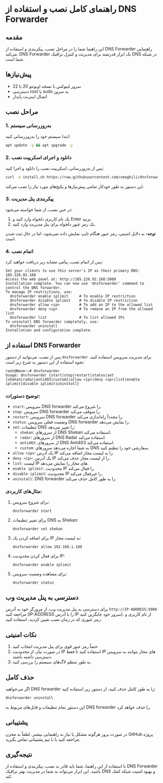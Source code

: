 # راهنمای کامل نصب و استفاده از DNS Forwarder

## مقدمه
این راهنما شما را در مراحل نصب، پیکربندی و استفاده از DNS Forwarder راهنمایی می‌کند. DNS Forwarder یک ابزار قدرتمند برای مدیریت و کنترل ترافیک DNS در شبکه شما است.

## پیش‌نیازها
- سرور لینوکس با نسخه اوبونتو 20 یا 22
- دسترسی root یا sudo به سرور
- اتصال اینترنت پایدار

## مراحل نصب

### 1. به‌روزرسانی سیستم
ابتدا سیستم خود را به‌روزرسانی کنید:

```bash
apt update -y && apt upgrade -y
```

### 2. دانلود و اجرای اسکریپت نصب
پس از به‌روزرسانی، اسکریپت نصب را دانلود و اجرا کنید:

```bash
curl -o install.sh https://raw.githubusercontent.com/smaghili/dnsforwarder/main/install.sh && chmod +x install.sh && ./install.sh
```

این دستور به طور خودکار تمامی پیش‌نیازها و پکیج‌های مورد نیاز را نصب می‌کند.

### 3. پیکربندی پنل مدیریت
در حین نصب، از شما خواسته می‌شود:

1. یک نام کاربری دلخواه وارد کنید و Enter بزنید.
2. یک رمز عبور دلخواه برای پنل مدیریت وارد کنید.

**توجه:** به دلایل امنیتی، رمز عبور هنگام تایپ نمایش داده نمی‌شود، اما در حال ثبت شدن است.

### 4. اتمام نصب
پس از اتمام نصب، پیامی مشابه زیر دریافت خواهید کرد:

```
Set your clients to use this server's IP as their primary DNS:
185.226.92.168
Access the web panel at: http://185.226.92.168:5000
Installation complete. You can now use 'dnsforwarder' command to control the DNS forwarder.
To manage IP restrictions, use:
  dnsforwarder enable iplimit     # To enable IP restriction
  dnsforwarder disable iplimit    # To disable IP restriction
  dnsforwarder allow <ip>         # To add an IP to the allowed list
  dnsforwarder deny <ip>          # To remove an IP from the allowed list
  dnsforwarder list               # To list allowed IPs
To uninstall DNS forwarder completely, use:
  dnsforwarder uninstall
Installation and configuration complete.
```

## استفاده از DNS Forwarder

پس از نصب، می‌توانید از دستور `dnsforwarder` برای مدیریت سرویس استفاده کنید. نحوه استفاده از این دستور به شرح زیر است:

```
root@None:~# dnsforwarder 
Usage: dnsforwarder {start|stop|restart|status|set {shekan|radar|anti403|custom}|allow <ip>|deny <ip>|list|enable iplimit|disable iplimit|uninstall}
```

### توضیح دستورات:

- `start`: سرویس DNS forwarder را شروع می‌کند.
- `stop`: سرویس DNS forwarder را متوقف می‌کند.
- `restart`: سرویس DNS forwarder را مجدداً راه‌اندازی می‌کند.
- `status`: وضعیت فعلی سرویس DNS forwarder را نمایش می‌دهد.
- `set`: تنظیمات DNS را تغییر می‌دهد:
  - `shekan`: از سرورهای DNS Shekan استفاده می‌کند.
  - `radar`: از سرورهای DNS Radar استفاده می‌کند.
  - `anti403`: از سرورهای DNS Anti403 استفاده می‌کند.
  - `custom`: به شما اجازه می‌دهد سرورهای DNS سفارشی خود را تنظیم کنید.
- `allow <ip>`: یک آدرس IP را به لیست مجاز اضافه می‌کند.
- `deny <ip>`: یک آدرس IP را از لیست مجاز حذف می‌کند.
- `list`: لیست IP های مجاز را نمایش می‌دهد.
- `enable iplimit`: محدودیت IP را فعال می‌کند.
- `disable iplimit`: محدودیت IP را غیرفعال می‌کند.
- `uninstall`: DNS forwarder را به طور کامل حذف می‌کند.

### مثال‌های کاربردی:

1. برای شروع سرویس:
   ```
   dnsforwarder start
   ```

2. برای تغییر تنظیمات DNS به Shekan:
   ```
   dnsforwarder set shekan
   ```

3. برای اضافه کردن یک IP به لیست مجاز:
   ```
   dnsforwarder allow 192.168.1.100
   ```

4. برای فعال کردن محدودیت IP:
   ```
   dnsforwarder enable iplimit
   ```

5. برای مشاهده وضعیت سرویس:
   ```
   dnsforwarder status
   ```

## دسترسی به پنل مدیریت وب

برای دسترسی به پنل مدیریت وب، از مرورگر خود به آدرس `http://IP-ADDRESS:5000` مراجعه کنید (IP-ADDRESS را با آدرس IP سرور خود جایگزین کنید). از نام کاربری و رمز عبوری که در زمان نصب تعیین کردید، استفاده کنید.

## نکات امنیتی

1. حتماً رمز عبور قوی برای پنل مدیریت انتخاب کنید.
2. در صورت نیاز، از محدودیت IP استفاده کنید تا فقط IP های مجاز بتوانند به سرویس دسترسی داشته باشند.
3. به طور منظم لاگ‌های سیستم را بررسی کنید.

## حذف کامل

اگر می‌خواهید DNS forwarder را به طور کامل حذف کنید، از دستور زیر استفاده کنید:

```bash
dnsforwarder uninstall
```

این دستور تمام تنظیمات و فایل‌های مربوط به DNS forwarder را حذف خواهد کرد.

## پشتیبانی

در صورت بروز هرگونه مشکل یا نیاز به راهنمایی بیشتر، لطفاً به مخزن GitHub پروژه مراجعه کنید یا با تیم پشتیبانی تماس بگیرید.

## نتیجه‌گیری

با استفاده از این راهنما، شما باید قادر به نصب، پیکربندی و استفاده از DNS Forwarder باشید. این ابزار می‌تواند به شما در مدیریت بهتر ترافیک DNS و بهبود امنیت شبکه کمک کند.
